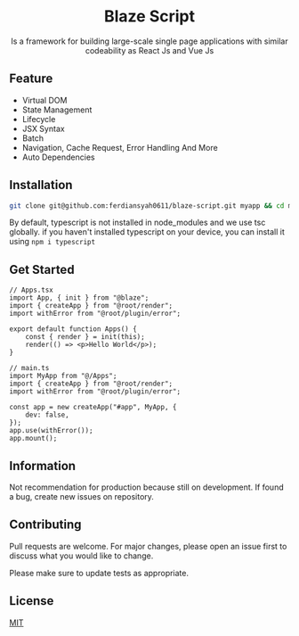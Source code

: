 <div align="center">
    <h1>Blaze Script</h1>
    <p>Is a framework for building large-scale single page applications with similar codeability as React Js and Vue Js</p>
</div>

## Feature

-   Virtual DOM
-   State Management
-   Lifecycle
-   JSX Syntax
-   Batch
-   Navigation, Cache Request, Error Handling And More
-   Auto Dependencies

## Installation

```bash
git clone git@github.com:ferdiansyah0611/blaze-script.git myapp && cd myapp && npm i
```

By default, typescript is not installed in node_modules and we use tsc globally. if you haven't installed typescript on your device, you can install it using `npm i typescript`

## Get Started

```tsx
// Apps.tsx
import App, { init } from "@blaze";
import { createApp } from "@root/render";
import withError from "@root/plugin/error";

export default function Apps() {
    const { render } = init(this);
    render(() => <p>Hello World</p>);
}
```

```tsx
// main.ts
import MyApp from "@/Apps";
import { createApp } from "@root/render";
import withError from "@root/plugin/error";

const app = new createApp("#app", MyApp, {
    dev: false,
});
app.use(withError());
app.mount();
```

## Information

Not recommendation for production because still on development. If found a bug, create new issues on repository.

## Contributing

Pull requests are welcome. For major changes, please open an issue first to discuss what you would like to change.

Please make sure to update tests as appropriate.

## License

[MIT](https://choosealicense.com/licenses/mit/)
